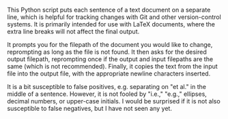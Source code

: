 This Python script puts each sentence of a text document on a separate line, which is helpful for tracking changes with Git and other version-control systems. It is primarily intended for use with LaTeX documents, where the extra line breaks will not affect the final output.

It prompts you for the filepath of the document you would like to change, reprompting as long as the file is not found. It then asks for the desired output filepath, reprompting once if the output and input filepaths are the same (which is not recommended). Finally, it copies the text from the input file into the output file, with the appropriate newline characters inserted.

It is a bit susceptible to false positives, e.g. separating on "et al." in the middle of a sentence. However, it is not fooled by "i.e.," "e.g.," ellipses, decimal numbers, or upper-case initials. I would be surprised if it is not also susceptible to false negatives, but I have not seen any yet.